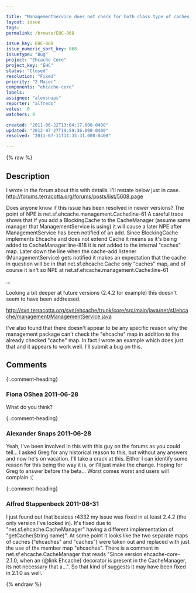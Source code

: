 ```yaml
---

title: "ManagementService does not check for both class type of caches \"Ehcache\" and \"Cache\" which causes an NullPointerException if you attempt to use BlockingCache"
layout: issue
tags: 
permalink: /browse/EHC-868

issue_key: EHC-868
issue_numeric_sort_key: 868
issuetype: "Bug"
project: "Ehcache Core"
project_key: "EHC"
status: "Closed"
resolution: "Fixed"
priority: "2 Major"
components: "ehcache-core"
labels: 
assignee: "alexsnaps"
reporter: "alfreds"
votes:  0
watchers: 0

created: "2011-06-22T13:04:17.000-0400"
updated: "2012-07-27T19:59:36.000-0400"
resolved: "2011-07-11T11:35:31.000-0400"

---
```




{% raw %}



## Description

<div markdown="1" class="description">

I wrote in the forum about this with details. I'll restate below just in case.
http://forums.terracotta.org/forums/posts/list/5608.page

Does anyone know if this issue has been resolved in newer versions? 
The point of NPE is net.sf.ehcache.management.Cache:line-61 
A careful trace shows that if you add a BlockingCache to the CacheManager (assume same manager that ManagementService is using) it will cause a later NPE after ManagementService has been notified of an add. Since BlockingCache implements Ehcache and does not extend Cache it means as it's being added to CacheManager:line-818 it is not added to the internal "caches" map. Later down the line when the cache-add listener (ManagementService) gets notified it makes an expectation that the cache in question will be in that net.sf.ehcache.Cache only "caches" map, and of course it isn't so NPE at net.sf.ehcache.management.Cache:line-61

...

Looking a bit deeper at future versions (2.4.2 for example) this doesn't seem to have been addressed. 

http://svn.terracotta.org/svn/ehcache/trunk/core/src/main/java/net/sf/ehcache/management/ManagementService.java 

I've also found that there doesn't appear to be any specific reason why the management package can't check the "ehcache" map in addition to the already checked "cache" map. In fact I wrote an example which does just that and it appears to work well. I'll submit a bug on this.

</div>

## Comments


{:.comment-heading}
### **Fiona OShea** <span class="date">2011-06-28</span>

<div markdown="1" class="comment">

What do you think?

</div>


{:.comment-heading}
### **Alexander Snaps** <span class="date">2011-06-28</span>

<div markdown="1" class="comment">

Yeah, I've been involved in this with this guy on the forums as you could tell...
I asked Greg for any historical reason to this, but without any answers and now he's on vacation. I'll take a crack at this. Either I can identify some reason for this being the way it is, or I'll just make the change. Hoping for Greg to answer before the beta... Worst comes worst and users will complain :( 

</div>


{:.comment-heading}
### **Alfred Stappenbeck** <span class="date">2011-08-31</span>

<div markdown="1" class="comment">

I just found out that besides r4332 my issue was fixed in at least 2.4.2 (the only version I've looked in).  It's fixed due to "net.sf.ehcache.CacheManager" having a different implementation of "getCache(String name)".  At some point it looks like the two separate maps of caches ("ehcaches" and "caches") were taken out and replaced with just the use of the member map "ehcaches".  There is a comment in net.sf.ehcache.CacheManager that reads "Since version ehcache-core-2.1.0, when an {@link Ehcache} decorator is present in the CacheManager, its not necessary that a...".  So that kind of suggests it may have been fixed in 2.1.0 as well.

</div>



{% endraw %}
